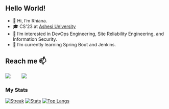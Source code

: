 <link rel="stylesheet" href="https://cdn.jsdelivr.net/gh/devicons/devicon@v2.15.1/devicon.min.css">

## Hello World!
- 👋 Hi, I’m Rhiana.
- 🎓 CS'23 at [Ashesi University](https://www.ashesi.edu.gh)
- 👀 I’m interested in DevOps Engineering, Site Reliability Engineering, and Information Security.
- 🌱 I’m currently learning Spring Boot and Jenkins.
<!-- - 💞️ I’m looking to collaborate on ... -->
<!-- - 📫 How to reach me ... -->

## Reach me 📫
<a href="https://www.linkedin.com/in/rhianalatifah"><img src="https://skillicons.dev/icons?i=linkedin"/></a>&nbsp;&nbsp;&nbsp;&nbsp;&nbsp;&nbsp;&nbsp;&nbsp;
<a href="https://www.twitter.com/coddessug"><img src="https://skillicons.dev/icons?i=twitter"/></a>&nbsp;&nbsp;&nbsp;&nbsp;&nbsp;&nbsp;&nbsp;&nbsp;

### My Stats
[![Streak](https://github-readme-streak-stats.herokuapp.com/?user=trhiana&theme=algolia)](https://git.io/streak-stats)
[![Stats](https://github-readme-stats.vercel.app/api?username=trhiana&show_icons=true&theme=algolia)](https://github.com/anuraghazra/github-readme-stats)
[![Top Langs](https://github-readme-stats.vercel.app/api/top-langs/?username=trhiana&layout=compact&theme=algolia)](https://github.com/anuraghazra/github-readme-stats)

<!---
trhiana/trhiana is a ✨ special ✨ repository because its `README.md` (this file) appears on your GitHub profile.
You can click the Preview link to take a look at your changes.
--->
